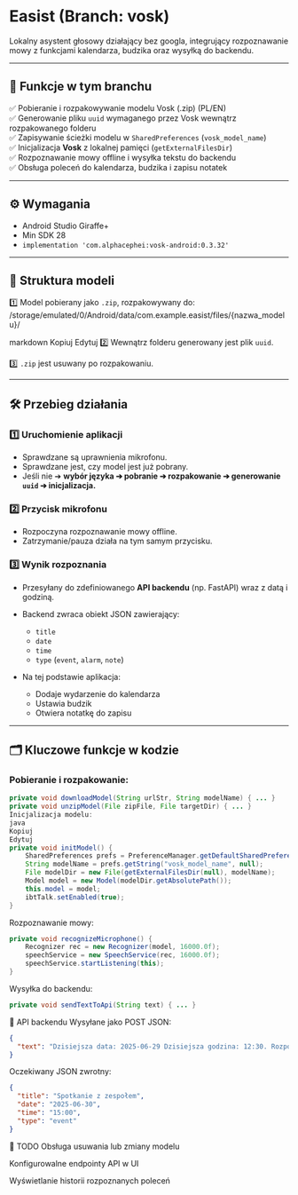 # Easist (Branch: vosk)

Lokalny asystent głosowy działający bez googla, integrujący rozpoznawanie mowy z funkcjami kalendarza, budzika oraz wysyłką do backendu.

---

## 🚀 Funkcje w tym branchu

✅ Pobieranie i rozpakowywanie modelu Vosk (.zip) (PL/EN)  
✅ Generowanie pliku `uuid` wymaganego przez Vosk wewnątrz rozpakowanego folderu  
✅ Zapisywanie ścieżki modelu w `SharedPreferences` (`vosk_model_name`)  
✅ Inicjalizacja **Vosk** z lokalnej pamięci (`getExternalFilesDir`)  
✅ Rozpoznawanie mowy offline i wysyłka tekstu do backendu  
✅ Obsługa poleceń do kalendarza, budzika i zapisu notatek

---

## ⚙️ Wymagania

- Android Studio Giraffe+
- Min SDK 28
- `implementation 'com.alphacephei:vosk-android:0.3.32'`

---

## 📂 Struktura modeli

1️⃣ Model pobierany jako `.zip`, rozpakowywany do:
/storage/emulated/0/Android/data/com.example.easist/files/{nazwa_modelu}/

markdown
Kopiuj
Edytuj
2️⃣ Wewnątrz folderu generowany jest plik `uuid`.

3️⃣ `.zip` jest usuwany po rozpakowaniu.

---

## 🛠️ Przebieg działania

### 1️⃣ Uruchomienie aplikacji
- Sprawdzane są uprawnienia mikrofonu.
- Sprawdzane jest, czy model jest już pobrany.
- Jeśli nie ➔ **wybór języka ➔ pobranie ➔ rozpakowanie ➔ generowanie `uuid` ➔ inicjalizacja.**

### 2️⃣ Przycisk mikrofonu
- Rozpoczyna rozpoznawanie mowy offline.
- Zatrzymanie/pauza działa na tym samym przycisku.

### 3️⃣ Wynik rozpoznania
- Przesyłany do zdefiniowanego **API backendu** (np. FastAPI) wraz z datą i godziną.
- Backend zwraca obiekt JSON zawierający:
  - `title`
  - `date`
  - `time`
  - `type` (`event`, `alarm`, `note`)

- Na tej podstawie aplikacja:
  - Dodaje wydarzenie do kalendarza
  - Ustawia budzik
  - Otwiera notatkę do zapisu

---

## 🗂️ Kluczowe funkcje w kodzie

### Pobieranie i rozpakowanie:
```java
private void downloadModel(String urlStr, String modelName) { ... }
private void unzipModel(File zipFile, File targetDir) { ... }
Inicjalizacja modelu:
java
Kopiuj
Edytuj
private void initModel() {
    SharedPreferences prefs = PreferenceManager.getDefaultSharedPreferences(this);
    String modelName = prefs.getString("vosk_model_name", null);
    File modelDir = new File(getExternalFilesDir(null), modelName);
    Model model = new Model(modelDir.getAbsolutePath());
    this.model = model;
    ibtTalk.setEnabled(true);
}
```
Rozpoznawanie mowy:
```java
private void recognizeMicrophone() {
    Recognizer rec = new Recognizer(model, 16000.0f);
    speechService = new SpeechService(rec, 16000.0f);
    speechService.startListening(this);
}
```
Wysyłka do backendu:
```java
private void sendTextToApi(String text) { ... }
```
📡 API backendu
Wysyłane jako POST JSON:

```json
{
  "text": "Dzisiejsza data: 2025-06-29 Dzisiejsza godzina: 12:30. Rozpoznany tekst..."
}
```
Oczekiwany JSON zwrotny:

```json
{
  "title": "Spotkanie z zespołem",
  "date": "2025-06-30",
  "time": "15:00",
  "type": "event"
}
```
🎯 TODO
 Obsługa usuwania lub zmiany modelu

 Konfigurowalne endpointy API w UI

 Wyświetlanie historii rozpoznanych poleceń
